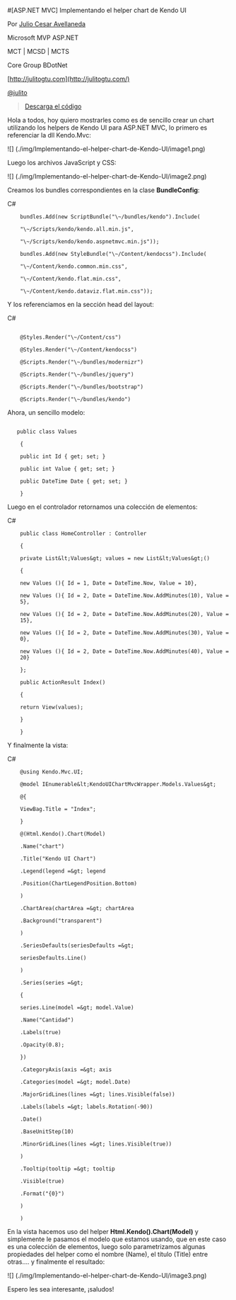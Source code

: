 <properties
	pageTitle="[ASP.NET MVC] Implementando el helper chart de Kendo UI"
	description="Implementando el helper chart de Kendo UI"
	services="web-dev"
	documentationCenter=""
	authors="andygonusa"
	manager=""
	editor="andygonusa"/>

<tags
	ms.service="web-dev"
	ms.workload="identity"
	ms.tgt_pltfrm="na"
	ms.devlang="na"
	ms.topic="how-to-article"
	ms.date="05/16/2016"
	ms.author="andygonusa"/>



#[ASP.NET MVC] Implementando el helper chart de Kendo UI

Por [Julio Cesar
Avellaneda](http://mvp.microsoft.com/en-us/MVP/Julio%20Cesar%20Avellaneda-4038198)

Microsoft MVP ASP.NET

MCT | MCSD | MCTS

Core Group BDotNet

[http://julitogtu.com](http://julitogtu.com/)

[@julito](https://twitter.com/julitogtu)


>[Descarga el
código](https://github.com/julitogtu/kendoui/tree/helpers/KendoUIChartMvcWrapper)

Hola a todos, hoy quiero mostrarles como es de sencillo crear un chart
utilizando los helpers de Kendo UI para ASP.NET MVC, lo primero es
referenciar la dll Kendo.Mvc:

![] (./img/Implementando-el-helper-chart-de-Kendo-UI/image1.png)

Luego los archivos JavaScript y CSS:

![] (./img/Implementando-el-helper-chart-de-Kendo-UI/image2.png)

Creamos los bundles correspondientes en la clase **BundleConfig**:

C\#

```
    bundles.Add(new ScriptBundle("\~/bundles/kendo").Include(

    "\~/Scripts/kendo/kendo.all.min.js",

    "\~/Scripts/kendo/kendo.aspnetmvc.min.js"));

    bundles.Add(new StyleBundle("\~/Content/kendocss").Include(

    "\~/Content/kendo.common.min.css",

    "\~/Content/kendo.flat.min.css",

    "\~/Content/kendo.dataviz.flat.min.css"));
```

Y los referenciamos en la sección head del layout:

 C\#

```   

    @Styles.Render("\~/Content/css")

    @Styles.Render("\~/Content/kendocss")

    @Scripts.Render("\~/bundles/modernizr")

    @Scripts.Render("\~/bundles/jquery")

    @Scripts.Render("\~/bundles/bootstrap")

    @Scripts.Render("\~/bundles/kendo")
```

Ahora, un sencillo modelo:

```

   public class Values

    {

    public int Id { get; set; }

    public int Value { get; set; }

    public DateTime Date { get; set; }

    }
```

Luego en el controlador retornamos una colección de elementos:

   C\#

```
    public class HomeController : Controller

    {

    private List&lt;Values&gt; values = new List&lt;Values&gt;()

    {

    new Values (){ Id = 1, Date = DateTime.Now, Value = 10},

    new Values (){ Id = 2, Date = DateTime.Now.AddMinutes(10), Value =
    5},

    new Values (){ Id = 2, Date = DateTime.Now.AddMinutes(20), Value =
    15},

    new Values (){ Id = 2, Date = DateTime.Now.AddMinutes(30), Value =
    0},

    new Values (){ Id = 2, Date = DateTime.Now.AddMinutes(40), Value =
    20}

    };

    public ActionResult Index()

    {

    return View(values);

    }

    }
```

Y finalmente la vista:

C\#


```
    @using Kendo.Mvc.UI;

    @model IEnumerable&lt;KendoUIChartMvcWrapper.Models.Values&gt;

    @{

    ViewBag.Title = "Index";

    }

    @(Html.Kendo().Chart(Model)

    .Name("chart")

    .Title("Kendo UI Chart")

    .Legend(legend =&gt; legend

    .Position(ChartLegendPosition.Bottom)

    )

    .ChartArea(chartArea =&gt; chartArea

    .Background("transparent")

    )

    .SeriesDefaults(seriesDefaults =&gt;

    seriesDefaults.Line()

    )

    .Series(series =&gt;

    {

    series.Line(model =&gt; model.Value)

    .Name("Cantidad")

    .Labels(true)

    .Opacity(0.8);

    })

    .CategoryAxis(axis =&gt; axis

    .Categories(model =&gt; model.Date)

    .MajorGridLines(lines =&gt; lines.Visible(false))

    .Labels(labels =&gt; labels.Rotation(-90))

    .Date()

    .BaseUnitStep(10)

    .MinorGridLines(lines =&gt; lines.Visible(true))

    )

    .Tooltip(tooltip =&gt; tooltip

    .Visible(true)

    .Format("{0}")

    )

    )
```

En la vista hacemos uso del helper **Html.Kendo().Chart(Model)** y
simplemente le pasamos el modelo que estamos usando, que en este caso es
una colección de elementos, luego solo parametrizamos algunas
propiedades del helper como el nombre (Name), el título (Title) entre
otras…. y finalmente el resultado:

![] (./img/Implementando-el-helper-chart-de-Kendo-UI/image3.png)

Espero les sea interesante, ¡saludos!
